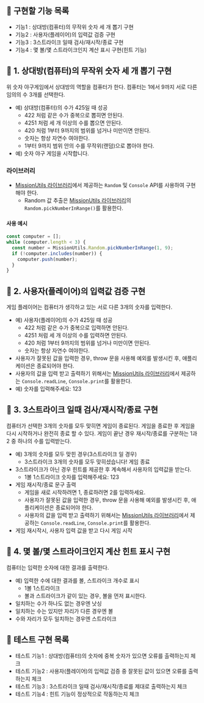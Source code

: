 ## 🚀 구현할 기능 목록

- 기능1 : 상대방(컴퓨터)의 무작위 숫자 세 개 뽑기 구현
- 기능2 : 사용자(플레이어)의 입력값 검증 구현
- 기능3 : 3스트라이크 일때 검사/재시작/종료 구현
- 기능4 : 몇 볼/몇 스트라이크인지 계산 표시 구현(힌트 기능)

## 🚀 1. 상대방(컴퓨터)의 무작위 숫자 세 개 뽑기 구현

위 숫자 야구게임에서 상대방의 역할을 컴퓨터가 한다.
컴퓨터는 1에서 9까지 서로 다른 임의의 수 3개를 선택한다.

- 예) 상대방(컴퓨터)의 수가 425일 때 성공
  - 422 처럼 같은 수가 중복으로 뽑히면 안된다.
  - 4251 처럼 세 개 이상의 수를 뽑으면 안된다.
  - 420 처럼 1부터 9까지의 범위를 넘거나 미만이면 안된다.
  - 숫자는 항상 자연수 여야한다.
  - 1부터 9까지 범위 안의 수를 무작위(랜덤)으로 뽑아야 한다.
- 예) 숫자 야구 게임을 시작합니다.

### 라이브러리

- [MissionUtils 라이브러리](https://github.com/woowacourse-projects/javascript-mission-utils#mission-utils)에서 제공하는 `Random` 및 `Console` API를 사용하여 구현해야 한다.
  - Random 값 추출은 [MissionUtils 라이브러리](https://github.com/woowacourse-projects/javascript-mission-utils#mission-utils)의 `Random.pickNumberInRange()`를 활용한다.

#### 사용 예시

```javascript
const computer = [];
while (computer.length < 3) {
  const number = MissionUtils.Random.pickNumberInRange(1, 9);
  if (!computer.includes(number)) {
    computer.push(number);
  }
}
```

## 🚀 2. 사용자(플레이어)의 입력값 검증 구현

게임 플레이어는 컴퓨터가 생각하고 있는 서로 다른 3개의 숫자를 입력한다.

- 예) 사용자(플레이어)의 수가 425일 때 성공
  - 422 처럼 같은 수가 중복으로 입력하면 안된다.
  - 4251 처럼 세 개 이상의 수를 입력하면 안된다.
  - 420 처럼 1부터 9까지의 범위를 넘거나 미만이면 안된다.
  - 숫자는 항상 자연수 여야한다.
- 사용자가 잘못된 값을 입력한 경우, throw 문을 사용해 예외를 발생시킨 후, 애플리케이션은 종료되어야 한다.
- 사용자의 값을 입력 받고 출력하기 위해서는 [MissionUtils 라이브러리](https://github.com/woowacourse-projects/javascript-mission-utils#mission-utils)에서 제공하는 `Console.readLine`, `Console.print`를 활용한다.
- 예) 숫자를 입력해주세요: 123

## 🚀 3. 3스트라이크 일때 검사/재시작/종료 구현

컴퓨터가 선택한 3개의 숫자를 모두 맞히면 게임이 종료된다.
게임을 종료한 후 게임을 다시 시작하거나 완전히 종료 할 수 있다.
게임이 끝난 경우 재시작/종료를 구분하는 1과 2 중 하나의 수를 입력받는다.

- 예) 3개의 숫자를 모두 맞힌 경우(3스트라이크 일 경우)
  - 3스트라이크 3개의 숫자를 모두 맞히셨습니다! 게임 종료
- 3스트라이크가 아닌 경우 힌트를 제공한 후 계속해서 사용자의 입력값을 받는다.
  - 1볼 1스트라이크 숫자를 입력해주세요: 123
- 게임 재시작/종료 문구 출력
  - 게임을 새로 시작하려면 1, 종료하려면 2를 입력하세요.
  - 사용자가 잘못된 값을 입력한 경우, throw 문을 사용해 예외를 발생시킨 후, 애플리케이션은 종료되어야 한다.
  - 사용자의 값을 입력 받고 출력하기 위해서는 [MissionUtils 라이브러리](https://github.com/woowacourse-projects/javascript-mission-utils#mission-utils)에서 제공하는 `Console.readLine`, `Console.print`를 활용한다.
- 게임 재시작시, 사용자 입력 값을 받고 다시 게임 시작

## 🚀 4. 몇 볼/몇 스트라이크인지 계산 힌트 표시 구현

컴퓨터는 입력한 숫자에 대한 결과를 출력한다.

- 예) 입력한 수에 대한 결과를 볼, 스트라이크 개수로 표시
  - 1볼 1스트라이크
  - 볼과 스트라이크가 같이 있는 경우, 볼을 먼저 표시한다.
- 일치하는 수가 하나도 없는 경우엔 낫싱
- 일치하는 수는 있지만 자리가 다른 경우엔 볼
- 수와 자리가 모두 일치하는 경우엔 스트라이크

## 🚀 테스트 구현 목록

- 테스트 기능1 : 상대방(컴퓨터)의 숫자에 중복 숫자가 있으면 오류를 출력하는지 체크
- 테스트 기능2 : 사용자(플레이어)의 입력값 검증 중 잘못된 값이 있으면 오류를 출력하는지 체크
- 테스트 기능3 : 3스트라이크 일때 검사/재시작/종료를 제대로 출력하는지 체크
- 테스트 기능4 : 힌트 기능이 정상적으로 작동하는지 체크
